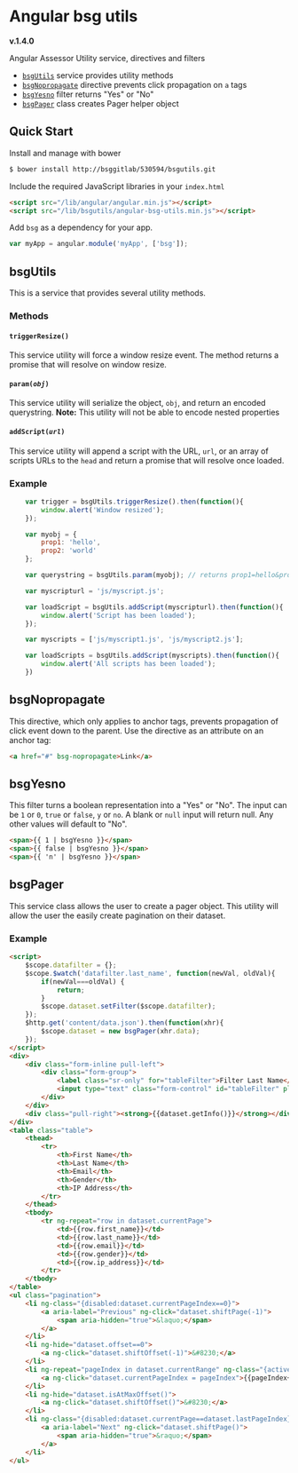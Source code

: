 # Angular bsg utils

**v.1.4.0**

Angular Assessor Utility service, directives and filters

- [`bsgUtils`](#bsgutils) service provides utility methods
- [`bsgNopropagate`](#bsgnopropagate) directive prevents click propagation on `a` tags
- [`bsgYesno`](#bsgyesno) filter returns "Yes" or "No"
- [`bsgPager`](#bsgpager) class creates Pager helper object

## Quick Start

Install and manage with bower

```sh
$ bower install http://bsggitlab/530594/bsgutils.git
```

Include the required JavaScript libraries in your `index.html`

```html
<script src="/lib/angular/angular.min.js"></script>
<script src="/lib/bsgutils/angular-bsg-utils.min.js"></script>
```

Add `bsg` as a dependency for your app.

```js
var myApp = angular.module('myApp', ['bsg']);
```

## <a name="bsgutils" />bsgUtils

This is a service that provides several utility methods.

### Methods

#### `triggerResize()`

This service utility will force a window resize event. The method returns a promise that will resolve on window resize.

#### <code>param(*obj*)</code>

This service utility will serialize the object, `obj`,  and return an encoded querystring. **Note:** This utility will not be able to encode nested properties

#### <code>addScript(*url*)</code>

This service utility will append a script with the URL, `url`, or an array of scripts URLs to the `head` and return a promise that will resolve once loaded.

### Example

```js
	var trigger = bsgUtils.triggerResize().then(function(){
		window.alert('Window resized');
	});

	var myobj = {
		prop1: 'hello',
		prop2: 'world'
	};

	var querystring = bsgUtils.param(myobj); // returns prop1=hello&prop2=world

	var myscripturl = 'js/myscript.js';

	var loadScript = bsgUtils.addScript(myscripturl).then(function(){
		window.alert('Script has been loaded');
	});

	var myscripts = ['js/myscript1.js', 'js/myscript2.js'];

	var loadScripts = bsgUtils.addScript(myscripts).then(function(){
		window.alert('All scripts has been loaded');
	})
```

## <a name="bsgnopropagate" />bsgNopropagate

This directive, which only applies to anchor tags, prevents propagation of click event down to the parent. Use the directive as an attribute on an anchor tag:

```html
<a href="#" bsg-nopropagate>Link</a>
```

## <a name="bsgyesno" />bsgYesno

This filter turns a boolean representation into a "Yes" or "No". The input can be `1` or `0`, `true` or `false`, `y` or `no`. A blank or `null` input will return null. Any other values will default to "No".

```html
<span>{{ 1 | bsgYesno }}</span>
<span>{{ false | bsgYesno }}</span>
<span>{{ 'n' | bsgYesno }}</span>
```

## <a name="bsgpager" />bsgPager

This service class allows the user to create a pager object. This utility will allow the user the easily create pagination on their dataset. 

### Example

```html
<script>
	$scope.datafilter = {};
	$scope.$watch('datafilter.last_name', function(newVal, oldVal){
		if(newVal===oldVal) {
			return;
		}
		$scope.dataset.setFilter($scope.datafilter);
	});
	$http.get('content/data.json').then(function(xhr){
		$scope.dataset = new bsgPager(xhr.data);
	});
</script>
<div>
	<div class="form-inline pull-left">
		<div class="form-group">
			<label class="sr-only" for="tableFilter">Filter Last Name</label>
			<input type="text" class="form-control" id="tableFilter" placeholder="Filter Last Name" ng-model="datafilter.last_name" />
		</div>
	</div>
	<div class="pull-right"><strong>{{dataset.getInfo()}}</strong></div>
</div>
<table class="table">
	<thead>
		<tr>
			<th>First Name</th>
			<th>Last Name</th>
			<th>Email</th>
			<th>Gender</th>
			<th>IP Address</th>
		</tr>
	</thead>
	<tbody>
		<tr ng-repeat="row in dataset.currentPage">
			<td>{{row.first_name}}</td>
			<td>{{row.last_name}}</td>
			<td>{{row.email}}</td>
			<td>{{row.gender}}</td>
			<td>{{row.ip_address}}</td>
		</tr>
	</tbody>
</table>
<ul class="pagination">
	<li ng-class="{disabled:dataset.currentPageIndex==0}">
		<a aria-label="Previous" ng-click="dataset.shiftPage(-1)">
			<span aria-hidden="true">&laquo;</span>
		</a>
	</li>
	<li ng-hide="dataset.offset==0">
		<a ng-click="dataset.shiftOffset(-1)">&#8230;</a>
	</li>
	<li ng-repeat="pageIndex in dataset.currentRange" ng-class="{active:dataset.currentPageIndex==pageIndex}">
		<a ng-click="dataset.currentPageIndex = pageIndex">{{pageIndex+1}}</a>
	</li>
	<li ng-hide="dataset.isAtMaxOffset()">
		<a ng-click="dataset.shiftOffset()">&#8230;</a>
	</li>
	<li ng-class="{disabled:dataset.currentPage==dataset.lastPageIndex}">
		<a aria-label="Next" ng-click="dataset.shiftPage()">
			<span aria-hidden="true">&raquo;</span>
		</a>
	</li>
</ul>
```
